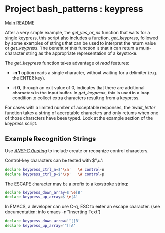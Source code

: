 # Project bash_patterns : keypress

[Main README](README.md)

After a very simple example, the *get_yes_or_no* function that waits for
a single keypress, this script also includes a function, *get_keypress*,
followed by some examples of strings that can be used to interpret the
return value of *get_keypress*.  The benefit of this function is that
it can return a multi-character string as the appropriate representation
of a keystroke.

The *get_keypress* function takes advantage of *read* features:

- **-n 1** option reads a single character, without waiting for
  a delimiter (e.g. the ENTER key).

- **-t 0**, through an exit value of 0, indicates that there are
  additional characters in the input buffer.  In *get_keypress*,
  this is used in a loop condition to collect extra characters
  resulting from a keypress.

For cases with a limited number of acceptable responses, the
*await_letter* function takes a string of acceptable characters
and only returns when one of those characters have been typed.
Look at the example section of the *keypress* script.

## Example Recognition Strings

Use [*ANSI-C Quoting*](https://www.gnu.org/software/bash/manual/html_node/ANSI_002dC-Quoting.html\#ANSI_002dC-Quoting)
to include create or recognize control characters.

Control-key characters can be tested with $'\c.':

~~~sh
declare keypress_ctrl_n=$'\cn'   \# control-n
declare keypress_ctrl_p=$'\cp'   \# control-p
~~~

The ESCAPE character may be a prefix to a keystroke
string:

~~~sh
declare keypress_down_array=$'\e[B'
declare keypress_up_array=$'\e[A'
~~~

In EMACS, a developer can use C-q, ESC to enter an escape character.
(see documentation: info emacs -n "Inserting Text")
~~~sh
declare keypress_down_arrow='^[[B'
declare keypress_up_array='^[[A'
~~~




